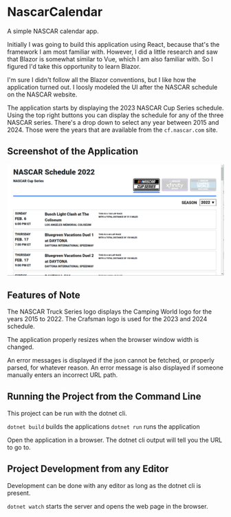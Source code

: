 # NascarCalendar
A simple NASCAR calendar app.

Initially I was going to build this application using React, because that's the framework I am
most familiar with. However, I did a little research and saw that Blazor is somewhat similar to
Vue, which I am also familiar with. So I figured I'd take this opportunity to learn Blazor.

I'm sure I didn't follow all the Blazor conventions, but I  like how the application turned out.
I loosly modeled the UI after the NASCAR schedule on the NASCAR website.

The application starts by displaying the 2023 NASCAR Cup Series schedule. Using the top right buttons you can display the schedule for any of the three NASCAR series. There's a drop down to
select any year between 2015 and 2024. Those were the years that are available from the `cf.nascar.com` site.

## Screenshot of the Application
![Application Screenshot](screenshot.png)

## Features of Note
The NASCAR Truck Series logo displays the Camping World logo for the years 2015 to 2022. The Crafsman logo is used for the 2023 and 2024 schedule.

The application properly resizes when the browser window width is changed.

An error messages is displayed if the json cannot be fetched, or properly parsed, for whatever reason. An error message is also displayed if someone manually enters an incorrect URL path.

## Running the Project from the Command Line
This project can be run with the dotnet cli.

`dotnet build` builds the applications
`dotnet run` runs the application

Open the application in a browser. The dotnet cli output will tell you the URL to go to.

## Project Development from any Editor
Development can be done with any editor as long as the dotnet cli is present.

`dotnet watch` starts the server and opens the web page in the browser.

